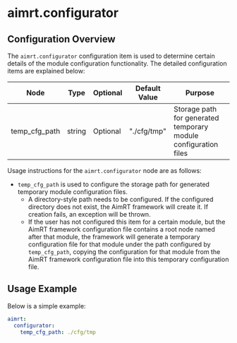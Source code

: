 # aimrt.configurator

## Configuration Overview

The `aimrt.configurator` configuration item is used to determine certain details of the module configuration functionality. The detailed configuration items are explained below:

| Node            | Type          | Optional | Default Value | Purpose |
| ----            | ----          | ----     | ----          | ----    |
| temp_cfg_path   | string        | Optional | "./cfg/tmp"   | Storage path for generated temporary module configuration files |

Usage instructions for the `aimrt.configurator` node are as follows:
- `temp_cfg_path` is used to configure the storage path for generated temporary module configuration files.
  - A directory-style path needs to be configured. If the configured directory does not exist, the AimRT framework will create it. If creation fails, an exception will be thrown.
  - If the user has not configured this item for a certain module, but the AimRT framework configuration file contains a root node named after that module, the framework will generate a temporary configuration file for that module under the path configured by `temp_cfg_path`, copying the configuration for that module from the AimRT framework configuration file into this temporary configuration file.

## Usage Example

Below is a simple example:

```yaml
aimrt:
  configurator:
    temp_cfg_path: ./cfg/tmp
```
